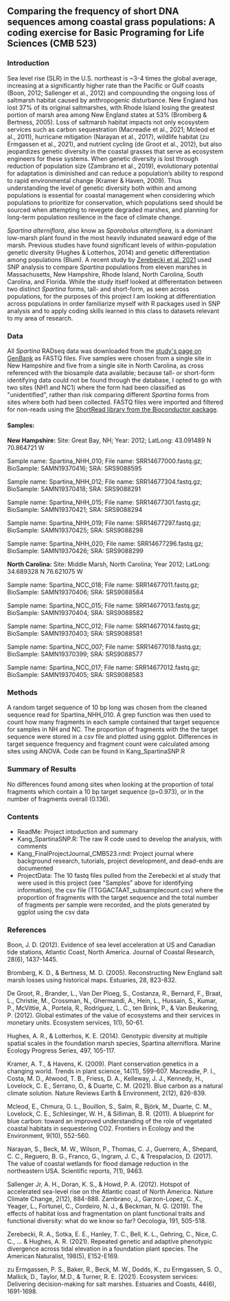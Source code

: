 ## Comparing the frequency of short DNA sequences among coastal grass populations: A coding exercise for Basic Programing for Life Sciences (CMB 523)

### Introduction
Sea level rise (SLR) in the U.S. northeast is ~3-4 times the global average, increasing at a significantly higher rate than the Pacific or Gulf coasts (Boon, 2012; Sallenger et al., 2012) and compounding the ongoing loss of saltmarsh habitat caused by anthropogenic disturbance. New England has lost 37% of its original saltmarshes, with Rhode Island losing the greatest portion of marsh area among New England states at 53% (Bromberg & Bertness, 2005). Loss of saltmarsh habitat impacts not only ecosystem services such as carbon sequestration (Macreadie et al., 2021; Mcleod et al., 2011), hurricane mitigation (Narayan et al., 2017), wildlife habitat (zu Ermgassen et al., 2021), and nutrient cycling (de Groot et al., 2012), but also jeopardizes genetic diversity in the coastal grasses that serve as ecosystem engineers for these systems. When genetic diversity is lost through reduction of population size (Zambrano et al., 2019), evolutionary potential for adaptation is diminished and can reduce a population’s ability to respond to rapid environmental change (Kramer & Haven, 2009). Thus understanding the level of genetic diversity both within and among populations is essential for coastal management when considering which populations to prioritize for conservation, which populations seed should be sourced when attempting to revegete degraded marshes, and planning for long-term population resilience in the face of climate change. 

*Spartina alterniflora*, also know as *Sporobolus alterniflora*, is a dominant low-marsh plant found in the most heavily indunated seaward edge of the marsh. Previous studies have found significant levels of within-population genetic diversity (Hughes & Lotterhos, 2014) and genetic differentiation among populations (Blum). A recent study by [Zerebecki et al. 2021](https://www.journals.uchicago.edu/doi/full/10.1086/716512?casa_token=81ZmvLXFw6QAAAAA%3Abp0plFHqk9asQU_zYnUOOeXsb5AG42Zo3xZRHV_xrFY7GyrK--ZhA_AsE_KaiJzHTbcVhEhF) used SNP analysis to compare *Spartina* populations from eleven marshes in Massachusetts, New Hampshire, Rhode Island, North Carolina, South Carolina, and Florida. While the study itself looked at differentation between two distinct *Spartina* forms, tall- and short-form, as seen across populations, for the purposes of this project I am looking at differentiation across populations in order familiarize myself with R packages used in SNP analysis and to apply coding skills learned in this class to datasets relevant to my area of research. 

### Data 
All *Spartina* RADseq data was downloaded from the [study's page on GenBank](https://www.ncbi.nlm.nih.gov/bioproject/PRJNA733197) as FASTQ files. Five samples were chosen from a single site in New Hampshire and five from a single site in North Carolina, as cross referenced with the biosample data available; because tall- or short-form identifying data could not be found through the database, I opted to go with two sites (NH1 and NC1) where the form had been classified as "unidentified", rather than risk comparing different *Spartina* forms from sites where both had been collected. FASTQ files were imported and filtered for non-reads using the [ShortRead library from the Bioconductor package](https://bioconductor.org/packages/release/bioc/html/ShortRead.html). 

#### Samples: 
__New Hampshire:__
Site: Great Bay, NH; Year: 2012; LatLong: 43.091489 N 70.864721 W

Sample name: Spartina_NHH_010; File name: SRR14677000.fastq.gz; BioSample: SAMN19370416; SRA: SRS9088595

Sample name: Spartina_NHH_012; File name: SRR14677304.fastq.gz; BioSample: SAMN19370418; SRA: SRS9088291

Sample name: Spartina_NHH_015; File name: SRR14677301.fastq.gz; BioSample: SAMN19370421; SRA: SRS9088294

Sample name: Spartina_NHH_019; File name: SRR14677297.fastq.gz; BioSample: SAMN19370425; SRA: SRS9088298

Sample name: Spartina_NHH_020; File name: SRR14677296.fastq.gz; BioSample: SAMN19370426; SRA: SRS9088299


__North Carolina:__
Site: Middle Marsh, North Carolina; Year 2012; LatLong: 34.689328 N 76.621075 W

Sample name: Spartina_NCC_018; File name: SRR14677011.fastq.gz; BioSample: SAMN19370406; SRA: SRS9088584 

Sample name: Spartina_NCC_015; File name: SRR14677013.fastq.gz; BioSample: SAMN19370404; SRA: SRS9088582

Sample name: Spartina_NCC_012; File name: SRR14677014.fastq.gz; BioSample: SAMN19370403; SRA: SRS9088581

Sample name: Spartina_NCC_007; File name: SRR14677018.fastq.gz; BioSample: SAMN19370399; SRA: SRS9088577

Sample name: Spartina_NCC_017; File name: SRR14677012.fastq.gz; BioSample: SAMN19370405; SRA: SRS9088583

### Methods 
A random target sequence of 10 bp long was chosen from the cleaned sequence read for Spartina_NHH_010. A grep function was then used to count how many fragments in each sample contained that target sequence for samples in NH and NC. The proportion of fragments with the the target sequence were stored in a csv file and plotted using ggplot. Differences in target sequence frequency and fragment count were calculated among sites using ANOVA. Code can be found in Kang_SpartinaSNP.R

### Summary of Results 
No differences found among sites when looking at the proportion of total fragments which contain a 10 bp target sequence (p=0.973), or in the number of fragments overall (0.136). 

### Contents 
- ReadMe: Project intoduction and summary
- Kang_SpartinaSNP.R: The raw R code used to develop the analysis, with comments
- Kang_FinalProjectJournal_CMB523.rmd: Project journal where background research, tutorials, project development, and dead-ends are documented
- ProjectData: The 10 fastq files pulled from the Zerebecki et al study that were used in this project (see "Samples" above for identifying information), the csv file (TTGGACTAAT_subsamplecount.csv) where the proportion of fragments with the target sequence and the total number of fragments per sample were recorded, and the plots generated by ggplot using the csv data

### References 
Boon, J. D. (2012). Evidence of sea level acceleration at US and Canadian tide stations, Atlantic Coast, North America. Journal of Coastal Research, 28(6), 1437-1445.

Bromberg, K. D., & Bertness, M. D. (2005). Reconstructing New England salt marsh losses using historical maps. Estuaries, 28, 823-832.

De Groot, R., Brander, L., Van Der Ploeg, S., Costanza, R., Bernard, F., Braat, L., Christie, M., Crossman, N., Ghermandi, A., Hein, L., Hussain, S., Kumar, P., McVittie, A., Portela, R., Rodriguez, L. C., ten Brink, P., & Van Beukering, P. (2012). Global estimates of the value of ecosystems and their services in monetary units. Ecosystem services, 1(1), 50-61.

Hughes, A. R., & Lotterhos, K. E. (2014). Genotypic diversity at multiple spatial scales in the foundation marsh species, Spartina alterniflora. Marine Ecology Progress   Series, 497, 105-117.

Kramer, A. T., & Havens, K. (2009). Plant conservation genetics in a changing world. Trends in plant science, 14(11), 599-607.
Macreadie, P. I., Costa, M. D., Atwood, T. B., Friess, D. A., Kelleway, J. J., Kennedy, H., Lovelock, C. E., Serrano, O., & Duarte, C. M. (2021). Blue carbon as a natural climate solution. Nature Reviews Earth & Environment, 2(12), 826-839.

Mcleod, E., Chmura, G. L., Bouillon, S., Salm, R., Björk, M., Duarte, C. M., Lovelock, C. E., Schlesinger, W. H., & Silliman, B. R. (2011). A blueprint for blue carbon: toward an improved understanding of the role of vegetated coastal habitats in sequestering CO2. Frontiers in Ecology and the Environment, 9(10), 552-560.

Narayan, S., Beck, M. W., Wilson, P., Thomas, C. J., Guerrero, A., Shepard, C. C., Reguero, B. G., Franco, G., Ingram, J. C., & Trespalacios, D. (2017). The value of coastal wetlands for flood damage reduction in the northeastern USA. Scientific reports, 7(1), 9463.

Sallenger Jr, A. H., Doran, K. S., & Howd, P. A. (2012). Hotspot of accelerated sea-level rise on the Atlantic coast of North America. Nature Climate Change, 2(12), 884-888.
Zambrano, J., Garzon-Lopez, C. X., Yeager, L., Fortunel, C., Cordeiro, N. J., & Beckman, N. G. (2019). The effects of habitat loss and fragmentation on plant functional traits and functional diversity: what do we know so far? Oecologia, 191, 505-518.

Zerebecki, R. A., Sotka, E. E., Hanley, T. C., Bell, K. L., Gehring, C., Nice, C. C., ... & Hughes, A. R. (2021). Repeated genetic and adaptive phenotypic divergence across tidal elevation in a foundation plant species. The American Naturalist, 198(5), E152-E169.

zu Ermgassen, P. S., Baker, R., Beck, M. W., Dodds, K., zu Ermgassen, S. O., Mallick, D., Taylor, M.D., & Turner, R. E. (2021). Ecosystem services: Delivering decision-making for salt marshes. Estuaries and Coasts, 44(6), 1691-1698.

